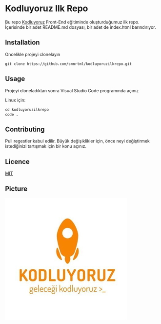 # Kodluyoruz Ilk Repo

Bu repo [Kodluyoruz](https://kodluyoruz.org/) Front-End eğitiminde oluşturduğumuz ilk repo. 
İçerisinde bir adet README.md dosyası, bir adet de index.html barındırıyor.

## Installation

Oncelikle projeyi clonelayın

```
git clone https://github.com/smnrtml/kodluyoruzilkrepo.git
```

## Usage

Projeyi cloneladıktan sonra Visual Studio Code programında açınız

Linux için:

```
cd kodluyoruzilkrepo
code .
```

## Contributing

Pull regestler kabul edilir. Büyük değişiklikler için, önce neyi değiştirmek istediğinizi
tartışmak için bir konu açınız.


## Licence

[MIT](https://github.com/smnrtml/kodluyoruzilkrepo/blob/main/LICENSE)


## Picture

![Kodluyoruz Logo](https://raw.githubusercontent.com/Kodluyoruz/taskforce/git/git/markdown-nedir-nasil-kullaniriz-/figures/kodluyoruz_logo.jpg)